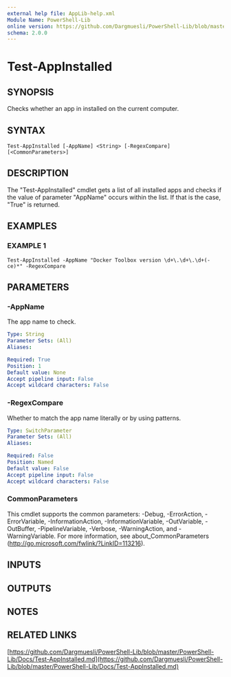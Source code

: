 ```yaml
---
external help file: AppLib-help.xml
Module Name: PowerShell-Lib
online version: https://github.com/Dargmuesli/PowerShell-Lib/blob/master/PowerShell-Lib/Docs/Test-AppInstalled.md
schema: 2.0.0
---
```


# Test-AppInstalled

## SYNOPSIS
Checks whether an app in installed on the current computer.

## SYNTAX

```
Test-AppInstalled [-AppName] <String> [-RegexCompare] [<CommonParameters>]
```

## DESCRIPTION
The "Test-AppInstalled" cmdlet gets a list of all installed apps and checks if the value of parameter "AppName" occurs within the list.
If that is the case, "True" is returned.

## EXAMPLES

### EXAMPLE 1
```
Test-AppInstalled -AppName "Docker Toolbox version \d+\.\d+\.\d+(-ce)*" -RegexCompare
```

## PARAMETERS

### -AppName
The app name to check.

```yaml
Type: String
Parameter Sets: (All)
Aliases:

Required: True
Position: 1
Default value: None
Accept pipeline input: False
Accept wildcard characters: False
```

### -RegexCompare
Whether to match the app name literally or by using patterns.

```yaml
Type: SwitchParameter
Parameter Sets: (All)
Aliases:

Required: False
Position: Named
Default value: False
Accept pipeline input: False
Accept wildcard characters: False
```

### CommonParameters
This cmdlet supports the common parameters: -Debug, -ErrorAction, -ErrorVariable, -InformationAction, -InformationVariable, -OutVariable, -OutBuffer, -PipelineVariable, -Verbose, -WarningAction, and -WarningVariable.
For more information, see about_CommonParameters (http://go.microsoft.com/fwlink/?LinkID=113216).

## INPUTS

## OUTPUTS

## NOTES

## RELATED LINKS

[https://github.com/Dargmuesli/PowerShell-Lib/blob/master/PowerShell-Lib/Docs/Test-AppInstalled.md](https://github.com/Dargmuesli/PowerShell-Lib/blob/master/PowerShell-Lib/Docs/Test-AppInstalled.md)

